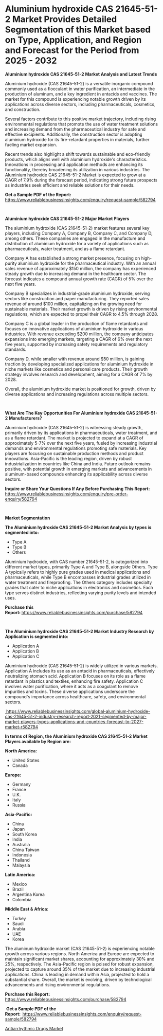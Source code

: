 <p><h1>Aluminium hydroxide CAS 21645-51-2 Market Provides Detailed Segmentation of this Market based on Type, Application, and Region and Forecast for the Period from 2025 - 2032</h1></p><p><strong>Aluminium hydroxide CAS 21645-51-2 Market Analysis and Latest Trends</strong></p>
<p><p>Aluminium hydroxide (CAS 21645-51-2) is a versatile inorganic compound commonly used as a flocculant in water purification, an intermediate in the production of aluminum, and a key ingredient in antacids and vaccines. The market for this compound is experiencing notable growth driven by its applications across diverse sectors, including pharmaceuticals, cosmetics, and construction.</p><p>Several factors contribute to this positive market trajectory, including rising environmental regulations that promote the use of water treatment solutions and increasing demand from the pharmaceutical industry for safe and effective excipients. Additionally, the construction sector is adopting aluminium hydroxide for its fire-retardant properties in materials, further fueling market expansion.</p><p>Recent trends also highlight a shift towards sustainable and eco-friendly products, which aligns well with aluminium hydroxide's characteristics. Innovations in processing and application methods are enhancing its functionality, thereby broadening its utilization in various industries. The Aluminium hydroxide CAS 21645-51-2 Market is expected to grow at a CAGR of 7.9% during the forecast period, indicating strong future prospects as industries seek efficient and reliable solutions for their needs.</p></p>
<p><strong>Get a Sample PDF of the Report:&nbsp;</strong> <a href="https://www.reliablebusinessinsights.com/enquiry/request-sample/582794?utm_campaign=2313&utm_medium=2&utm_source=Github&utm_content=ia&utm_term=23032025&utm_id=aluminium-hydroxide-cas-21645-51-2">https://www.reliablebusinessinsights.com/enquiry/request-sample/582794</a></p>
<p>&nbsp;</p>
<p><strong>Aluminium hydroxide CAS 21645-51-2 Major Market Players</strong></p>
<p><p>The aluminium hydroxide (CAS 21645-51-2) market features several key players, including Company A, Company B, Company C, and Company D, among others. These companies are engaged in the manufacture and distribution of aluminium hydroxide for a variety of applications such as pharmaceuticals, water treatment, and as a flame retardant.</p><p>Company A has established a strong market presence, focusing on high-purity aluminium hydroxide for the pharmaceutical industry. With an annual sales revenue of approximately $150 million, the company has experienced steady growth due to increasing demand in the healthcare sector. The forecast indicates a compound annual growth rate (CAGR) of 5% over the next five years.</p><p>Company B specializes in industrial-grade aluminium hydroxide, serving sectors like construction and paper manufacturing. They reported sales revenue of around $100 million, capitalizing on the growing need for sustainable materials. Their market growth is driven by rising environmental regulations, which are expected to propel their CAGR to 4.5% through 2028.</p><p>Company C is a global leader in the production of flame retardants and focuses on innovative applications of aluminium hydroxide in various industries. With revenue exceeding $200 million, the company anticipates expansions into emerging markets, targeting a CAGR of 6% over the next five years, supported by increasing safety requirements and regulatory standards.</p><p>Company D, while smaller with revenue around $50 million, is gaining traction by developing specialized applications for aluminium hydroxide in niche markets like cosmetics and personal care products. Their growth strategy involves research and development, aiming for a CAGR of 7% by 2028.</p><p>Overall, the aluminium hydroxide market is positioned for growth, driven by diverse applications and increasing regulations across multiple sectors.</p></p>
<p>&nbsp;</p>
<p><strong>What Are The Key Opportunities For Aluminium hydroxide CAS 21645-51-2 Manufacturers?</strong></p>
<p><p>Aluminium hydroxide (CAS 21645-51-2) is witnessing steady growth, primarily driven by its applications in pharmaceuticals, water treatment, and as a flame retardant. The market is projected to expand at a CAGR of approximately 5-7% over the next five years, fueled by increasing industrial demands and environmental regulations promoting safe materials. Key players are focusing on sustainable production methods and product innovations. Asia-Pacific is the leading region, driven by robust industrialization in countries like China and India. Future outlook remains positive, with potential growth in emerging markets and advancements in aluminum-based compounds enhancing its applicability across diverse sectors.</p></p>
<p><strong>Inquire or Share Your Questions If Any Before Purchasing This Report:</strong> <a href="https://www.reliablebusinessinsights.com/enquiry/pre-order-enquiry/582794?utm_campaign=2313&utm_medium=2&utm_source=Github&utm_content=ia&utm_term=23032025&utm_id=aluminium-hydroxide-cas-21645-51-2">https://www.reliablebusinessinsights.com/enquiry/pre-order-enquiry/582794</a></p>
<p>&nbsp;</p>
<p><strong>Market Segmentation</strong></p>
<p><strong>The Aluminium hydroxide CAS 21645-51-2 Market Analysis by types is segmented into:</strong></p>
<p><ul><li>Type A</li><li>Type B</li><li>Others</li></ul></p>
<p><p>Aluminium hydroxide, with CAS number 21645-51-2, is categorized into different market types, primarily Type A and Type B, alongside Others. Type A typically refers to highly pure grades used in medical applications and pharmaceuticals, while Type B encompasses industrial grades utilized in water treatment and fireproofing. The Others category includes specialty grades that cater to niche applications in electronics and cosmetics. Each type serves distinct industries, reflecting varying purity levels and intended uses.</p></p>
<p><strong>Purchase this Report:&nbsp;</strong><a href="https://www.reliablebusinessinsights.com/purchase/582794?utm_campaign=2313&utm_medium=2&utm_source=Github&utm_content=ia&utm_term=23032025&utm_id=aluminium-hydroxide-cas-21645-51-2">https://www.reliablebusinessinsights.com/purchase/582794</a></p>
<p>&nbsp;</p>
<p><strong>The Aluminium hydroxide CAS 21645-51-2 Market Industry Research by Application is segmented into:</strong></p>
<p><ul><li>Application A</li><li>Application B</li><li>Application C</li></ul></p>
<p><p>Aluminium hydroxide (CAS 21645-51-2) is widely utilized in various markets. Application A includes its use as an antacid in pharmaceuticals, effectively neutralizing stomach acid. Application B focuses on its role as a flame retardant in plastics and textiles, enhancing fire safety. Application C involves water purification, where it acts as a coagulant to remove impurities and toxins. These diverse applications underscore the compound's importance across healthcare, safety, and environmental sectors.</p></p>
<p><a href="https://www.reliablebusinessinsights.com/global-aluminium-hydroxide-cas-21645-51-2-industry-research-report-2021-segmented-by-major-market-players-types-applications-and-countries-forecast-to-2027-market-r582794?utm_campaign=2313&utm_medium=2&utm_source=Github&utm_content=ia&utm_term=23032025&utm_id=aluminium-hydroxide-cas-21645-51-2">&nbsp;https://www.reliablebusinessinsights.com/global-aluminium-hydroxide-cas-21645-51-2-industry-research-report-2021-segmented-by-major-market-players-types-applications-and-countries-forecast-to-2027-market-r582794</a></p>
<p><strong>In terms of Region, the Aluminium hydroxide CAS 21645-51-2 Market Players available by Region are:</strong></p>
<p>
    <p> <strong> North America: </strong>
        <ul>
            <li>United States</li>
            <li>Canada</li>
        </ul>
        </p> 
    <p> <strong> Europe: </strong>
        <ul>
            <li>Germany</li>
            <li>France</li>
            <li>U.K.</li>
            <li>Italy</li>
            <li>Russia</li>
        </ul>
        </p> 
    <p> <strong> Asia-Pacific: </strong>
        <ul>
            <li>China</li>
            <li>Japan</li>
            <li>South Korea</li>
            <li>India</li>
            <li>Australia</li>
            <li>China Taiwan</li>
            <li>Indonesia</li>
            <li>Thailand</li>
            <li>Malaysia</li>
        </ul>
        </p> 
    <p> <strong> Latin America: </strong>
        <ul>
            <li>Mexico</li>
            <li>Brazil</li>
            <li>Argentina Korea</li>
            <li>Colombia</li>
        </ul>
        </p> 
    <p> <strong> Middle East & Africa: </strong>
        <ul>
            <li>Turkey</li>
            <li>Saudi</li>
            <li>Arabia</li>
            <li>UAE</li>
            <li>Korea</li>
        </ul>
    </p>
    </p>
<p><p>The aluminum hydroxide market (CAS 21645-51-2) is experiencing notable growth across various regions. North America and Europe are expected to maintain significant market shares, accounting for approximately 30% and 25%, respectively. The Asia-Pacific region is poised for robust expansion, projected to capture around 35% of the market due to increasing industrial applications. China is leading in demand within Asia, projected to hold a substantial share. Overall, the market is evolving, driven by technological advancements and rising environmental regulations.</p></p>
<p><strong>Purchase this Report: </strong><a href="https://www.reliablebusinessinsights.com/purchase/582794?utm_campaign=2313&utm_medium=2&utm_source=Github&utm_content=ia&utm_term=23032025&utm_id=aluminium-hydroxide-cas-21645-51-2">https://www.reliablebusinessinsights.com/purchase/582794</a></p>
<p>&nbsp;<strong>Get a Sample PDF of the Report:&nbsp;&nbsp;</strong><a href="https://www.reliablebusinessinsights.com/enquiry/request-sample/582794?utm_campaign=2313&utm_medium=2&utm_source=Github&utm_content=ia&utm_term=23032025&utm_id=aluminium-hydroxide-cas-21645-51-2">https://www.reliablebusinessinsights.com/enquiry/request-sample/582794</a></p>
<p><strong></strong></p>
<p><p><a href="https://github.com/klindsey95/Market-Research-Report-List-1/blob/main/antiarrhythmic-drugs-market.md?utm_campaign=2313&utm_medium=2&utm_source=Github&utm_content=ia&utm_term=23032025&utm_id=aluminium-hydroxide-cas-21645-51-2">Antiarrhythmic Drugs Market</a></p></p>